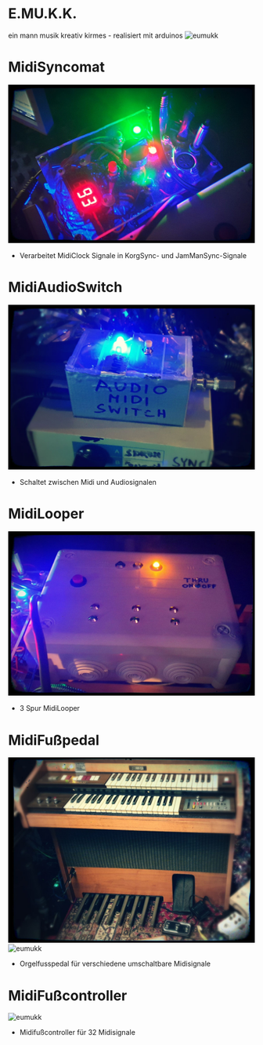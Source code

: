 # E.MU.K.K.
ein mann musik kreativ kirmes - realisiert mit arduinos 
![eumukk](https://github.com/codekoch/emukk/blob/main/emukk.jpg)
# MidiSyncomat
![eumukk](https://github.com/codekoch/emukk/blob/main/MidiSyncomat.jpg)
- Verarbeitet MidiClock Signale in KorgSync- und JamManSync-Signale
# MidiAudioSwitch
![eumukk](https://github.com/codekoch/emukk/blob/main/MidiAudioSwitch.jpg)
- Schaltet zwischen Midi und Audiosignalen
# MidiLooper
![eumukk](https://github.com/codekoch/emukk/blob/main/MidiLooper.jpg)
- 3 Spur MidiLooper 
# MidiFußpedal
![eumukk](https://github.com/codekoch/emukk/blob/main/MidiFusspedal1.jpg)
![eumukk](https://github.com/codekoch/emukk/blob/main/MidiFusspedal3.jpg)
- Orgelfusspedal für verschiedene umschaltbare Midisignale  
# MidiFußcontroller
![eumukk](https://github.com/codekoch/emukk/blob/main/MidiController.jpg)
-  Midifußcontroller für 32 Midisignale
